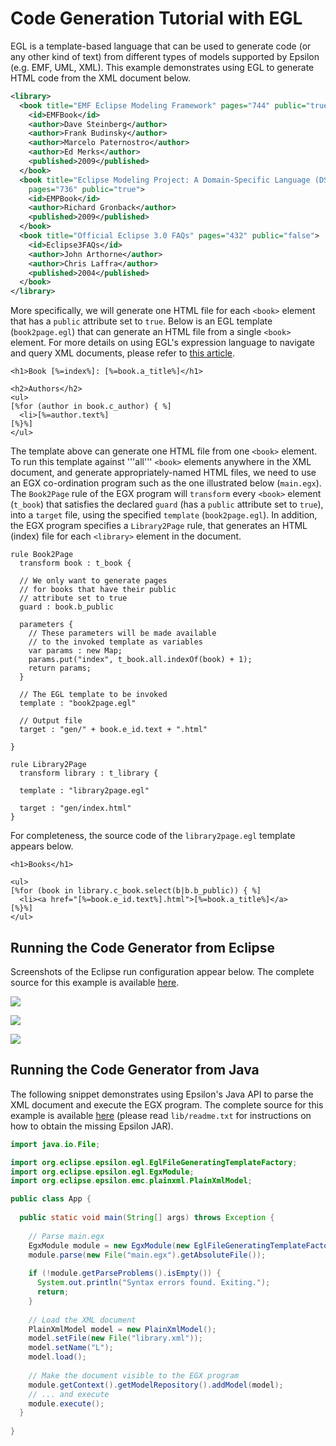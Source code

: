 # Code Generation Tutorial with EGL
EGL is a template-based language that can be used to generate code (or any other kind of text) from different types of models supported by Epsilon (e.g. EMF, UML, XML). This example demonstrates using EGL to generate HTML code from the XML document below.

```xml
<library>
  <book title="EMF Eclipse Modeling Framework" pages="744" public="true">
    <id>EMFBook</id>
    <author>Dave Steinberg</author>
    <author>Frank Budinsky</author>
    <author>Marcelo Paternostro</author>
    <author>Ed Merks</author>
    <published>2009</published>
  </book>
  <book title="Eclipse Modeling Project: A Domain-Specific Language (DSL) Toolkit" 
    pages="736" public="true">
    <id>EMPBook</id>
    <author>Richard Gronback</author>
    <published>2009</published>
  </book>
  <book title="Official Eclipse 3.0 FAQs" pages="432" public="false">
    <id>Eclipse3FAQs</id>
    <author>John Arthorne</author>
    <author>Chris Laffra</author>
    <published>2004</published>
  </book>
</library>
```
 
More specifically, we will generate one HTML file for each `<book>` element that has a `public` attribute set to `true`. Below is an EGL template (`book2page.egl`) that can generate an HTML file from a single `<book>` element. For more details on using EGL's expression language to navigate and query XML documents, please refer to [this article](../plain-xml).
 
```egl
<h1>Book [%=index%]: [%=book.a_title%]</h1>

<h2>Authors</h2>
<ul>
[%for (author in book.c_author) { %]
  <li>[%=author.text%]
[%}%]
</ul>
```
 
The template above can generate one HTML file from one `<book>` element. To run this template against '''all''' `<book>` elements anywhere in the XML document, and generate appropriately-named HTML files, we need to use an EGX co-ordination program such as the one illustrated below (`main.egx`). The `Book2Page` rule of the EGX program will `transform` every `<book>` element (`t_book`) that satisfies the declared `guard` (has a `public` attribute set to `true`), into a `target` file, using the specified `template` (`book2page.egl`). In addition, the EGX program specifies a `Library2Page` rule, that generates an HTML (index) file for each `<library>` element in the document.

```egx
rule Book2Page 
  transform book : t_book {
  
  // We only want to generate pages
  // for books that have their public
  // attribute set to true
  guard : book.b_public
  
  parameters {
    // These parameters will be made available
    // to the invoked template as variables
    var params : new Map;
    params.put("index", t_book.all.indexOf(book) + 1);
    return params;
  }
  
  // The EGL template to be invoked
  template : "book2page.egl"
  
  // Output file
  target : "gen/" + book.e_id.text + ".html"
  
}

rule Library2Page 
  transform library : t_library {
  
  template : "library2page.egl"
  
  target : "gen/index.html"
}
```
 
For completeness, the source code of the `library2page.egl` template appears below.
 
```egl
<h1>Books</h1>

<ul>
[%for (book in library.c_book.select(b|b.b_public)) { %]
  <li><a href="[%=book.e_id.text%].html">[%=book.a_title%]</a>
[%}%]
</ul>
```
 
## Running the Code Generator from Eclipse
Screenshots of the Eclipse run configuration appear below. The complete source for this example is available [here](https://github.com/eclipse-epsilon/epsilon/tree/main/examples/org.eclipse.epsilon.examples.egl.library).

![](run-configuration.png)

![](run-configuration-models.png)

![](run-configuration-model.png)
 
## Running the Code Generator from Java
 
The following snippet demonstrates using Epsilon's Java API to parse the XML document and execute the EGX program. The complete source for this example is available [here](https://github.com/eclipse-epsilon/epsilon/tree/main/examples/org.eclipse.epsilon.examples.egl.library) (please read `lib/readme.txt` for instructions on how to obtain the missing Epsilon JAR). 

```java
import java.io.File;

import org.eclipse.epsilon.egl.EglFileGeneratingTemplateFactory;
import org.eclipse.epsilon.egl.EgxModule;
import org.eclipse.epsilon.emc.plainxml.PlainXmlModel;

public class App {
  
  public static void main(String[] args) throws Exception {
    
    // Parse main.egx
    EgxModule module = new EgxModule(new EglFileGeneratingTemplateFactory());
    module.parse(new File("main.egx").getAbsoluteFile());
    
    if (!module.getParseProblems().isEmpty()) {
      System.out.println("Syntax errors found. Exiting.");
      return;
    }
    
    // Load the XML document
    PlainXmlModel model = new PlainXmlModel();
    model.setFile(new File("library.xml"));
    model.setName("L");
    model.load();
    
    // Make the document visible to the EGX program
    module.getContext().getModelRepository().addModel(model);
    // ... and execute
    module.execute();
  }
  
}  
```
